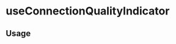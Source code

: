 <!--
!!!! Autogenerated File !!!!
This file was created by @livekit/components-docs-gen and should not be changed manually.
The contents of this file can be replaced at any time which would lead to the loss of all manual changes.
-->

# useConnectionQualityIndicator

## Usage

<!--USAGE_INSERT_MARKER->


## Props

| Name | Type | Default | Description |
| --- | --- | --- | --- |
| participant | `Participant` |  |  |

